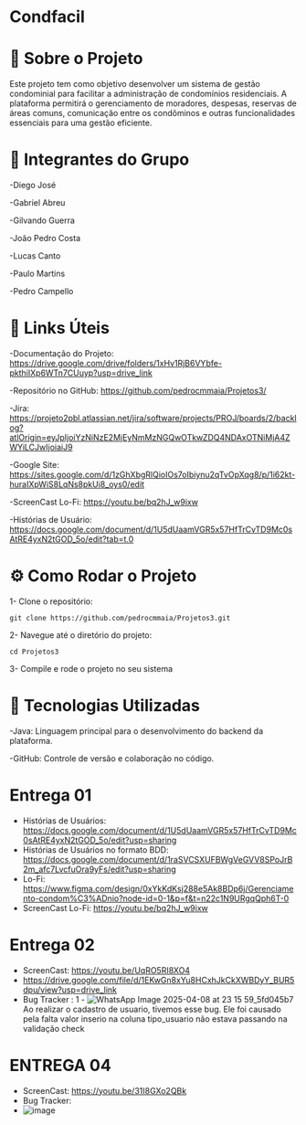 # Condfacil
# 🏢 Sobre o Projeto
Este projeto tem como objetivo desenvolver um sistema de gestão condominial para facilitar a administração de condomínios residenciais. A plataforma permitirá o gerenciamento de moradores, despesas, reservas de áreas comuns, comunicação entre os condôminos e outras funcionalidades essenciais para uma gestão eficiente.

# 👥 Integrantes do Grupo

-Diego José

-Gabriel Abreu

-Gilvando Guerra

-João Pedro Costa

-Lucas Canto

-Paulo Martins

-Pedro Campello


# 🔗 Links Úteis

-Documentação do Projeto: https://drive.google.com/drive/folders/1xHv1RjB6VYbfe-pkthiIXp6WTn7CUuyp?usp=drive_link

-Repositório no GitHub: https://github.com/pedrocmmaia/Projetos3/

-Jira: https://projeto2pbl.atlassian.net/jira/software/projects/PROJ/boards/2/backlog?atlOrigin=eyJpIjoiYzNiNzE2MjEyNmMzNGQwOTkwZDQ4NDAxOTNiMjA4ZWYiLCJwIjoiaiJ9

-Google Site: https://sites.google.com/d/1zGhXbgRlQioIOs7oIbiynu2qTvOpXqg8/p/1i62kt-huraIXpWiS8LqNs8pkUi8_oys0/edit

-ScreenCast Lo-Fi: https://youtu.be/bq2hJ_w9ixw

-Histórias de Usuário: https://docs.google.com/document/d/1U5dUaamVGR5x57HfTrCvTD9Mc0sAtRE4yxN2tGOD_5o/edit?tab=t.0

# ⚙️ Como Rodar o Projeto
1- Clone o repositório:

```git
git clone https://github.com/pedrocmmaia/Projetos3.git
```

2- Navegue até o diretório do projeto:

```git
cd Projetos3
```



3- Compile e rode o projeto no seu sistema

# 🚀 Tecnologias Utilizadas

-Java: Linguagem principal para o desenvolvimento do backend da plataforma.

-GitHub: Controle de versão e colaboração no código.

# Entrega 01

- Histórias de Usuários: https://docs.google.com/document/d/1U5dUaamVGR5x57HfTrCvTD9Mc0sAtRE4yxN2tGOD_5o/edit?usp=sharing
- Histórias de Usuários no formato BDD: https://docs.google.com/document/d/1raSVCSXUFBWgVeGVV8SPoJrB2m_afc7LvcfuOra9yFs/edit?usp=sharing
- Lo-Fi: https://www.figma.com/design/0xYkKdKsj288e5Ak8BDp6j/Gerenciamento-condom%C3%ADnio?node-id=0-1&p=f&t=n22c1N9URgqQph6T-0
- ScreenCast Lo-Fi: https://youtu.be/bq2hJ_w9ixw

# Entrega 02
- ScreenCast: https://youtu.be/UqRO5RI8XO4
- https://drive.google.com/file/d/1EKwGn8xYu8HCxhJkCkXWBDyY_BUR5dpu/view?usp=drive_link
- Bug Tracker :
  1 - ![WhatsApp Image 2025-04-08 at 23 15 59_5fd045b7](https://github.com/user-attachments/assets/4869defb-6529-4d61-bbdb-41161522ed01)
    Ao realizar o cadastro de usuario, tivemos esse bug. Ele foi causado pela falta valor inserio na coluna tipo_usuario não estava passando na validação check    

# ENTREGA 04
- ScreenCast: https://youtu.be/31I8GXo2QBk
- Bug Tracker:
- ![image](https://github.com/user-attachments/assets/9d246d5f-dc0c-43cd-a1b6-0363966e0780)

